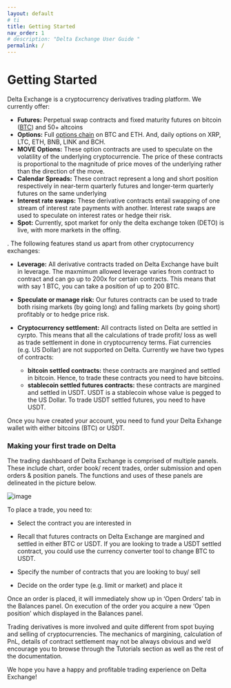 ```yaml
---
layout: default
# ti
title: Getting Started
nav_order: 1
# description: "Delta Exchange User Guide "
permalink: /
---
```


# Getting Started

 Delta Exchange is a cryptocurrency derivatives trading platform. We currently offer:
  - **Futures:** Perpetual swap contracts and fixed maturity futures on bitcoin ([BTC](https://www.delta.exchange/app/futures/trade/BTC/BTCUSD)) and 50+ altcoins
  - **Options:** Full [options chain](https://www.delta.exchange/app/options_chain/trade/) on BTC and ETH. And, daily options on XRP, LTC, ETH, BNB, LINK and BCH.
  - **MOVE Options:** These option contracts are used to speculate on the volatility of the underlying cryptocurrencie. The price of these contracts is proportional to the magnitude of price moves of the underlying rather than the direction of the move.
  - **Calendar Spreads:** These contract represent a long and short position respectively in near-term quarterly futures and longer-term quarterly futures on the same underlying
  - **Interest rate swaps:** These derivative contracts entail swapping of one stream of interest rate payments with another. Interest rate swaps are used to speculate on interest rates or hedge their risk.
  - **Spot:** Currently, spot market for only the delta exchange token (DETO) is live, with more markets in the offing.


  . The following features stand us apart from other cryptocurrency exchanges:

- **Leverage:** All derivative contracts traded on Delta Exchange have built in leverage. The maxmimum allowed leverage varies from contract to contract and can go up to 200x for certain contracts. This means that with say 1 BTC, you can take a position of up to 200 BTC.
    
- **Speculate or manage risk:** Our futures contracts can be used to trade both rising markets (by going long) and falling markets (by going short) profitably or to hedge price risk.
    
- **Cryptocurrency settlement:**  All contracts listed on Delta are settled in cyrpto. This means that all the calculations of trade profit/ loss as well as trade settlement in done in cryptocurrency terms. Fiat currencies (e.g. US Dollar) are not supported on Delta. Currently we have two types of contracts: 
	- **bitcoin settled contracts:** these contracts are margined and settled in bitcoin. Hence, to trade these contracts you need to have bitcoins.
	- **stablecoin settled futures contracts:** these contracts are margined and settled in USDT. USDT is a stablecoin whose value is pegged to the US Dollar. To trade USDT settled futures, you need to have USDT.
    
Once you have created your account, you need to fund your Delta Exhange wallet with either bitcoins (BTC) or USDT. 

 
### **Making your first trade on Delta**

The trading dashboard of Delta Exchange is comprised of multiple panels. These include chart, order book/ recent trades, order submission and open orders & position panels. The functions and uses of these panels are delineated in the picture below.

![image]({{site.baseurl}}/assets/images/delta_exchange_trading_terminal.jpg "Delta Exchange Trading Terminal")

To place a trade, you need to:

-   Select the contract you are interested in

-   Recall that futures contracts on Delta Exchange are margined and settled in either BTC or USDT. If you are looking to trade a USDT settled contract, you could use the currency converter tool to change BTC to USDT.
    
-   Specify the number of contracts that you are looking to buy/ sell
    
-   Decide on the order type (e.g. limit or market) and place it

 Once an order is placed, it will immediately show up in ‘Open Orders’ tab in the Balances panel. On execution of the order you acquire a new ‘Open position’ which displayed in the Balances panel.

 Trading derivatives is more involved and quite different from spot buying and selling of cryptocurrencies. The mechanics of margining, calculation of PnL, details of contract settlement may not be always obvious and we’d encourage you to browse through the Tutorials section as well as the rest of the documentation.

  We hope you have a happy and profitable trading experience on Delta Exchange!